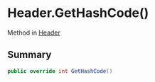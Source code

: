 # Header.GetHashCode()

Method in [Header](/api/csharp/yarn.header.md)

## Summary



```csharp
public override int GetHashCode()
```

